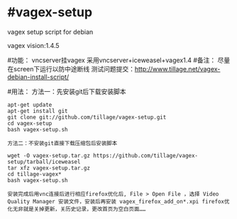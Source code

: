#vagex-setup
===========

vagex setup script for debian

vagex vision:1.4.5

#功能：
	vncserver挂vagex
	采用vncserver+iceweasel+vagex1.4
#备注：
	尽量在screen下运行以防中途断线
	测试问题提交：http://www.tillage.net/vagex-debian-install-script/
 
#用法： 
	方法一：先安装git后下载安装脚本

	apt-get update
	apt-get install git
	git clone git://github.com/tillage/vagex-setup.git
	cd vagex-setup
	bash vagex-setup.sh
	
	方法二：不安装git直接下载压缩包后安装脚本
	
	wget -O vagex-setup.tar.gz https://github.com/tillage/vagex-setup/tarball/iceweasel
	tar xfz vagex-setup.tar.gz
	cd tillage-vagex*
	bash vagex-setup.sh
	
	安装完成后用vnc连接后进行相应firefox优化后, File > Open File ，选择 Video Quality Manager 安装文件，安装后再安装 vagex_firefox_add_on*.xpi firefox优化无非就是关掉更新，关历史记录，更改首页为空白页面……
